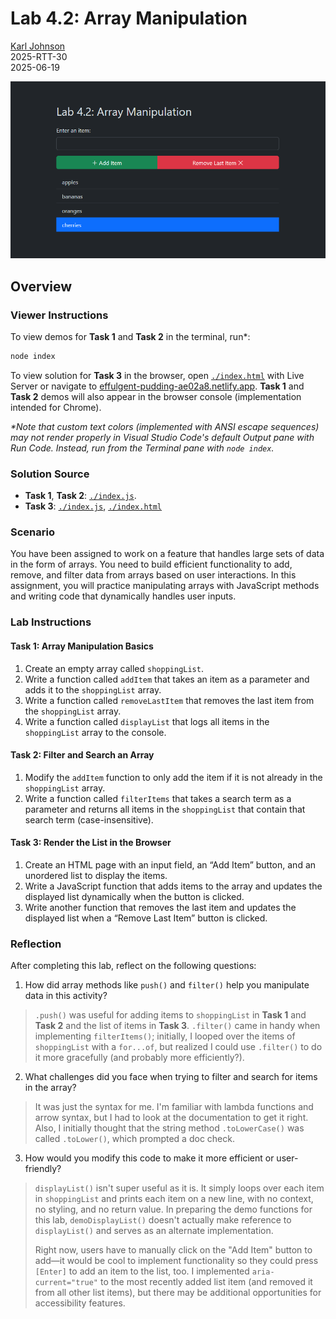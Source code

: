 # Lab 4.2: Array Manipulation

[Karl Johnson](https://github.com/hirekarl)  
2025-RTT-30  
<date datetime="2025-06-19">2025-06-19</date>  

![Preview image of Task 3 output.](./images/preview.png)

## Overview
### Viewer Instructions
To view demos for **Task 1** and **Task 2** in the terminal, run\*:

```bash
node index
```

To view solution for **Task 3** in the browser, open [`./index.html`](./index.html) with Live Server or navigate to [effulgent-pudding-ae02a8.netlify.app](https://effulgent-pudding-ae02a8.netlify.app/). **Task 1** and **Task 2** demos will also appear in the browser console (implementation intended for Chrome).

*\*Note that custom text colors (implemented with ANSI escape sequences) may not render properly in Visual Studio Code's default Output pane with Run Code. Instead, run from the Terminal pane with `node index`.*


### Solution Source
- **Task 1**, **Task 2**: [`./index.js`](./index.js).
- **Task 3**: [`./index.js`](./index.js), [`./index.html`](./index.html)

### Scenario
You have been assigned to work on a feature that handles large sets of data in the form of arrays. You need to build efficient functionality to add, remove, and filter data from arrays based on user interactions. In this assignment, you will practice manipulating arrays with JavaScript methods and writing code that dynamically handles user inputs.

### Lab Instructions
#### Task 1: Array Manipulation Basics
1. Create an empty array called `shoppingList`.
2. Write a function called `addItem` that takes an item as a parameter and adds it to the `shoppingList` array.
3. Write a function called `removeLastItem` that removes the last item from the `shoppingList` array.
4. Write a function called `displayList` that logs all items in the `shoppingList` array to the console.

#### Task 2: Filter and Search an Array
1. Modify the `addItem` function to only add the item if it is not already in the `shoppingList` array.
2. Write a function called `filterItems` that takes a search term as a parameter and returns all items in the `shoppingList` that contain that search term (case-insensitive).

#### Task 3: Render the List in the Browser
1. Create an HTML page with an input field, an “Add Item” button, and an unordered list to display the items.
2. Write a JavaScript function that adds items to the array and updates the displayed list dynamically when the button is clicked.
3. Write another function that removes the last item and updates the displayed list when a “Remove Last Item” button is clicked.

### Reflection
After completing this lab, reflect on the following questions:

1. How did array methods like `push()` and `filter()` help you manipulate data in this activity?

> `.push()` was useful for adding items to `shoppingList` in **Task 1** and **Task 2** and the list of items in **Task 3**. `.filter()` came in handy when implementing `filterItems()`; initially, I looped over the items of `shoppingList` with a `for...of`, but realized I could use `.filter()` to do it more gracefully (and probably more efficiently?).

2. What challenges did you face when trying to filter and search for items in the array?

> It was just the syntax for me. I'm familiar with lambda functions and arrow syntax, but I had to look at the documentation to get it right. Also, I initially thought that the string method `.toLowerCase()` was called `.toLower()`, which prompted a doc check.

3. How would you modify this code to make it more efficient or user-friendly?

> `displayList()` isn't super useful as it is. It simply loops over each item in `shoppingList` and prints each item on a new line, with no context, no styling, and no return value. In preparing the demo functions for this lab, `demoDisplayList()` doesn't actually make reference to `displayList()` and serves as an alternate implementation.
>
> Right now, users have to manually click on the "Add Item" button to add&mdash;it would be cool to implement functionality so they could press `[Enter]` to add an item to the list, too. I implemented `aria-current="true"` to the most recently added list item (and removed it from all other list items), but there may be additional opportunities for accessibility features.
